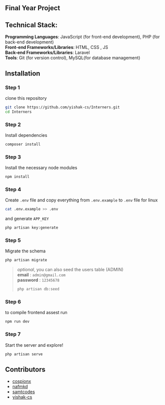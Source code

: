 ## Final Year Project
## Technical Stack:
**Programming Languages**: JavaScript (for front-end development), PHP (for back-end development)<br>
**Front-end Frameworks/Libraries**: HTML, CSS , JS<br>
**Back-end Frameworks/Libraries**: Laravel<br>
**Tools**: Git (for version control), MySQL(for database management)

## Installation
### Step 1
clone this repository
``` bash 
git clone https://github.com/yishak-cs/Interners.git
cd Interners
```
### Step 2
Install dependencies
```bash
composer install 
```
### Step 3
Install the necessary node modules
```bash
npm install 
```
###  Step 4
Create ``.env`` file and copy everything from ``.env.example`` to ``.env`` file
for linux
```bash
cat .env.example >> .env
```
and generate ``APP_KEY``
```bash
php artisan key:generate
```
### Step 5
Migrate the schema
```bash
php artisan migrate
```
>_optional_, you can also seed the users table (ADMIN)<br>
**email** : `admin@gmail.com`<br>
**password** : `12345678`
>```bash
>php artisan db:seed
>```
### Step 6
to compile frontend assest run
```bash
npm run dev 
```
### Step 7
Start the server and explore!
```bash
php artisan serve
```

## Contributors
- [cospionx](https://github.com/caspionx)
- [nafmkd](https://github.com/NafMKD)
- [samtcodes](https://github.com/samtcodes)
- [yishak-cs](https://github.com/yishak-cs)
